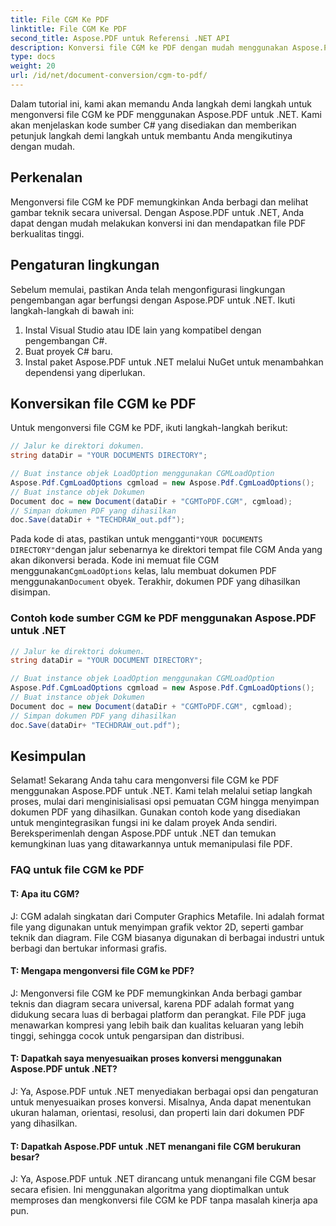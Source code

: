 ```yaml
---
title: File CGM Ke PDF
linktitle: File CGM Ke PDF
second_title: Aspose.PDF untuk Referensi .NET API
description: Konversi file CGM ke PDF dengan mudah menggunakan Aspose.PDF untuk .NET.
type: docs
weight: 20
url: /id/net/document-conversion/cgm-to-pdf/
---
```

Dalam tutorial ini, kami akan memandu Anda langkah demi langkah untuk mengonversi file CGM ke PDF menggunakan Aspose.PDF untuk .NET. Kami akan menjelaskan kode sumber C# yang disediakan dan memberikan petunjuk langkah demi langkah untuk membantu Anda mengikutinya dengan mudah.

## Perkenalan

Mengonversi file CGM ke PDF memungkinkan Anda berbagi dan melihat gambar teknik secara universal. Dengan Aspose.PDF untuk .NET, Anda dapat dengan mudah melakukan konversi ini dan mendapatkan file PDF berkualitas tinggi.

## Pengaturan lingkungan

Sebelum memulai, pastikan Anda telah mengonfigurasi lingkungan pengembangan agar berfungsi dengan Aspose.PDF untuk .NET. Ikuti langkah-langkah di bawah ini:

1. Instal Visual Studio atau IDE lain yang kompatibel dengan pengembangan C#.
2. Buat proyek C# baru.
3. Instal paket Aspose.PDF untuk .NET melalui NuGet untuk menambahkan dependensi yang diperlukan.

## Konversikan file CGM ke PDF

Untuk mengonversi file CGM ke PDF, ikuti langkah-langkah berikut:

```csharp
// Jalur ke direktori dokumen.
string dataDir = "YOUR DOCUMENTS DIRECTORY";

// Buat instance objek LoadOption menggunakan CGMLoadOption
Aspose.Pdf.CgmLoadOptions cgmload = new Aspose.Pdf.CgmLoadOptions();
// Buat instance objek Dokumen
Document doc = new Document(dataDir + "CGMToPDF.CGM", cgmload);
// Simpan dokumen PDF yang dihasilkan
doc.Save(dataDir + "TECHDRAW_out.pdf");
```

 Pada kode di atas, pastikan untuk mengganti`"YOUR DOCUMENTS DIRECTORY"`dengan jalur sebenarnya ke direktori tempat file CGM Anda yang akan dikonversi berada. Kode ini memuat file CGM menggunakan`CgmLoadOptions` kelas, lalu membuat dokumen PDF menggunakan`Document` obyek. Terakhir, dokumen PDF yang dihasilkan disimpan.

### Contoh kode sumber CGM ke PDF menggunakan Aspose.PDF untuk .NET

```csharp
// Jalur ke direktori dokumen.
string dataDir = "YOUR DOCUMENT DIRECTORY";

// Buat instance objek LoadOption menggunakan CGMLoadOption
Aspose.Pdf.CgmLoadOptions cgmload = new Aspose.Pdf.CgmLoadOptions();
// Buat instance objek Dokumen
Document doc = new Document(dataDir + "CGMToPDF.CGM", cgmload);
// Simpan dokumen PDF yang dihasilkan
doc.Save(dataDir+ "TECHDRAW_out.pdf");
```

## Kesimpulan

Selamat! Sekarang Anda tahu cara mengonversi file CGM ke PDF menggunakan Aspose.PDF untuk .NET. Kami telah melalui setiap langkah proses, mulai dari menginisialisasi opsi pemuatan CGM hingga menyimpan dokumen PDF yang dihasilkan. Gunakan contoh kode yang disediakan untuk mengintegrasikan fungsi ini ke dalam proyek Anda sendiri. Bereksperimenlah dengan Aspose.PDF untuk .NET dan temukan kemungkinan luas yang ditawarkannya untuk memanipulasi file PDF.

### FAQ untuk file CGM ke PDF

#### T: Apa itu CGM?

J: CGM adalah singkatan dari Computer Graphics Metafile. Ini adalah format file yang digunakan untuk menyimpan grafik vektor 2D, seperti gambar teknik dan diagram. File CGM biasanya digunakan di berbagai industri untuk berbagi dan bertukar informasi grafis.

#### T: Mengapa mengonversi file CGM ke PDF?

J: Mengonversi file CGM ke PDF memungkinkan Anda berbagi gambar teknis dan diagram secara universal, karena PDF adalah format yang didukung secara luas di berbagai platform dan perangkat. File PDF juga menawarkan kompresi yang lebih baik dan kualitas keluaran yang lebih tinggi, sehingga cocok untuk pengarsipan dan distribusi.

#### T: Dapatkah saya menyesuaikan proses konversi menggunakan Aspose.PDF untuk .NET?

J: Ya, Aspose.PDF untuk .NET menyediakan berbagai opsi dan pengaturan untuk menyesuaikan proses konversi. Misalnya, Anda dapat menentukan ukuran halaman, orientasi, resolusi, dan properti lain dari dokumen PDF yang dihasilkan.

#### T: Dapatkah Aspose.PDF untuk .NET menangani file CGM berukuran besar?

J: Ya, Aspose.PDF untuk .NET dirancang untuk menangani file CGM besar secara efisien. Ini menggunakan algoritma yang dioptimalkan untuk memproses dan mengkonversi file CGM ke PDF tanpa masalah kinerja apa pun.